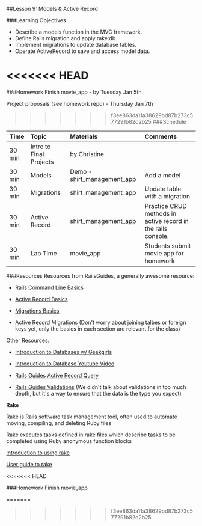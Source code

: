 
##Lesson 9: Models & Active Record

###Learning Objectives


- Describe a models function in the MVC framework. 
- Define Rails migration and apply rake:db.
- Implement migrations to update database tables.
- Operate ActiveRecord to save and access model data.



<<<<<<< HEAD
=======
###Homework
Finish movie_app - by Tuesday Jan 5th

Project proposals (see homework repo) - Thursday Jan 7th


>>>>>>> f3ee863da11a38629bd87b273c577291b82d2b25
###Schedule


| Time        | Topic| Materials| Comments |
| ------------- |:-------------|:-------------------|:-------------------|
| 30 min | Intro to Final Projects | by Christine | |
| 30 min | Models | Demo - shirt_management_app | Add a model |
| 30 min | Migrations | shirt_management_app | Update table with a migration|
| 30 min | Active Record | shirt_management_app| Practice CRUD methods in active record in the rails console. |
| 30 min | Lab Time | movie_app| Students submit movie app for homework|

###Resources
Resources from RailsGuides, a generally awesome resource:

* [Rails Command Line Basics](http://guides.rubyonrails.org/v3.2/command_line.html) 

* [Active Record Basics](http://guides.rubyonrails.org/active_record_basics.html)

* [Migrations Basics](http://guides.rubyonrails.org/v3.2/migrations.html) 

* [Active Record Migrations](http://edgeguides.rubyonrails.org/active_record_migrations.html) (Don't worry about joining talbes or foreign keys yet, only the basics in each section are relevant for the class)

Other Resources:

* [Introduction to Databases w/ Geekgirls](http://geekgirls.com/2011/09/databases-from-scratch-i-introduction/)

* [Introduction to Database Youtube Video](http://www.youtube.com/watch?v=KgiCxe-ZW8o
)

* [Rails Guides Active Record Query](http://edgeguides.rubyonrails.org/active_record_querying.html)

* [Rails Guides Validations](http://edgeguides.rubyonrails.org/active_record_validations.html) (We didn't talk about validations in too much depth, but it's a way to ensure that the data is the type you expect)


__Rake__

Rake is Rails software task management tool, often used to automate moving, compiling, and deleting Ruby files

Rake executes tasks defined in rake files which describe tasks to be completed using Ruby anonymous function blocks

[Introduction to using rake](http://guides.rubyonrails.org/command_line.html#rake
)

[User guide to rake](http://docs.rubyrake.org/user_guide/index.html
)

<<<<<<< HEAD

###Homework
Finish movie_app

=======
>>>>>>> f3ee863da11a38629bd87b273c577291b82d2b25
